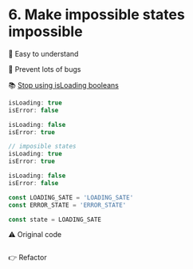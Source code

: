 # 6. Make impossible states impossible

🐨 Easy to understand

🐨 Prevent lots of bugs

📚 [Stop using isLoading booleans](https://kentcdodds.com/blog/stop-using-isloading-booleans)

```jsx
isLoading: true
isError: false

isLoading: false
isError: true

// imposible states
isLoading: true
isError: true

isLoading: false
isError: false
``` 

```jsx
const LOADING_SATE = 'LOADING_SATE'
const ERROR_STATE = 'ERROR_STATE'

const state = LOADING_SATE
``` 

⚠️ Original code
```jsx

``` 

👉 Refactor
```jsx

``` 
